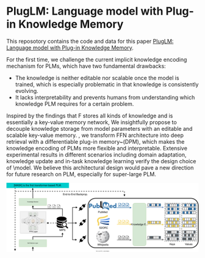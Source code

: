 # PlugLM: Language model with Plug-in Knowledge Memory

This reposotory contains the code and data for this paper [PlugLM: Language model with Plug-in Knowledge Memory](https://openreview.net/forum?id=Plr5l7r0jY6). 

<!-- PLMs have made impressive results in various NLP tasks. It has been revealed that one of the key factors to their success is the parameters of these models implicitly learn all kinds of knowledge during pre-training.

However, encoding knowledge implicitly in the model parameters has two fundamental drawbacks:


In this paper, we introduce **PlugLM**, a pre-training model with differentiable plug-in memory(DPM). 

The key intuition is to decouple the knowledge storage from model parameters(i.e. Feed-Forward Network, where the knowledge is stored in Transformer) with an editable and scalable key-value memory and leverage knowledge in an explainable manner by knowledge retrieval in the DPM.  -->

For the first time, we challenge the current implicit knowledge encoding mechanism for PLMs, which have two fundamental drawbacks: 

- The knowledge is neither editable nor scalable once the model is trained, which is especially problematic in that knowledge is consistently evolving. 
- It lacks interpretability and prevents humans from understanding which knowledge PLM requires for a certain problem. 

Inspired by the findings that F stores all kinds of knowledge and is essentially a key-value memory network, We insightfully propose to decouple knowledge storage from model parameters with an editable and scalable key-value memory. , we transform FFN architecture into deep retrieval with a differentiable plug-in memory~(DPM), which makes the knowledge encoding of PLMs more flexible and interpretable. Extensive experimental results in different scenarios including domain adaptation, knowledge update and in-task knowledge learning verify the design choice of \model. We believe this architectural design would pave a new direction for future research on PLM, especially for super-large PLM.


![model](assets/model.svg)
